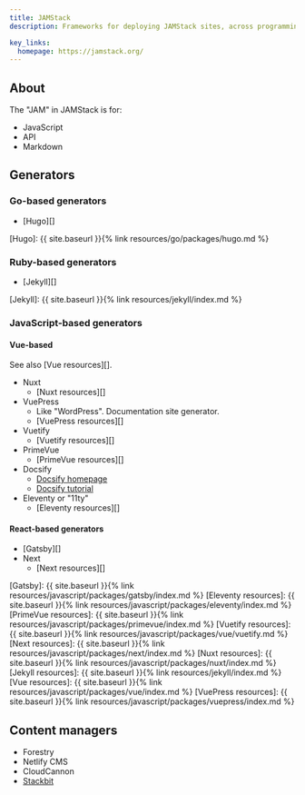 ```yaml
---
title: JAMStack
description: Frameworks for deploying JAMStack sites, across programming languages.

key_links:
  homepage: https://jamstack.org/
---
```


## About

The "JAM" in JAMStack is for:

- JavaScript
- API
- Markdown

## Generators

### Go-based generators

- [Hugo][]

[Hugo]: {{ site.baseurl }}{% link resources/go/packages/hugo.md %}


### Ruby-based generators

- [Jekyll][]

[Jekyll]: {{ site.baseurl }}{% link resources/jekyll/index.md %}


### JavaScript-based generators

#### Vue-based

See also [Vue resources][].

- Nuxt
    - [Nuxt resources][]
- VuePress
     - Like "WordPress". Documentation site generator.
     - [VuePress resources][]
- Vuetify
    - [Vuetify resources][]
- PrimeVue
    - [PrimeVue resources][]
- Docsify
    - [Docsify homepage](https://docsify.js.org/#/)
    - [Docsify tutorial](https://michaelcurrin.github.io/docsify-js-tutorial/#/)
- Eleventy or "11ty"
    - [Eleventy resources][]

#### React-based generators

- [Gatsby][]
- Next
    - [Next resources][]

[Gatsby]:            {{ site.baseurl }}{% link resources/javascript/packages/gatsby/index.md %}
[Eleventy resources]: {{ site.baseurl }}{% link resources/javascript/packages/eleventy/index.md %}
[PrimeVue resources]: {{ site.baseurl }}{% link resources/javascript/packages/primevue/index.md %}
[Vuetify resources]:  {{ site.baseurl }}{% link resources/javascript/packages/vue/vuetify.md %}
[Next resources]:     {{ site.baseurl }}{% link resources/javascript/packages/next/index.md %}
[Nuxt resources]:     {{ site.baseurl }}{% link resources/javascript/packages/nuxt/index.md %}
[Jekyll resources]:   {{ site.baseurl }}{% link resources/jekyll/index.md %}
[Vue resources]:      {{ site.baseurl }}{% link resources/javascript/packages/vue/index.md %}
[VuePress resources]: {{ site.baseurl }}{% link resources/javascript/packages/vuepress/index.md %}


## Content managers

- Forestry
- Netlify CMS
- CloudCannon
- [Stackbit](https://www.stackbit.com/)
